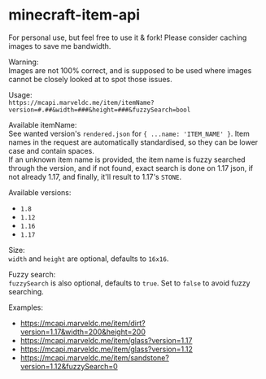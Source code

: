 # minecraft-item-api  
  
For personal use, but feel free to use it & fork! Please consider caching images to save me bandwidth.  
  
Warning:  
Images are not 100% correct, and is supposed to be used where images cannot be closely looked at to spot those issues.  
  
Usage:  
`https://mcapi.marveldc.me/item/itemName?version=#.##&width=###&height=###&fuzzySearch=bool`  
  
Available itemName:  
See wanted version's `rendered.json` for `{ ...name: 'ITEM_NAME' }`. Item names in the request are automatically standardised, so they can be lower case and contain spaces.  
If an unknown item name is provided, the item name is fuzzy searched through the version, and if not found, exact search is done on 1.17 json, if not already 1.17, and finally, it'll result to 1.17's `STONE`.  
  
Available versions:  
- `1.8`  
- `1.12`  
- `1.16`  
- `1.17`  
  
Size:  
`width` and `height` are optional, defaults to `16x16`.  
  
Fuzzy search:  
`fuzzySearch` is also optional, defaults to `true`. Set to `false` to avoid fuzzy searching.  
  
Examples:
- https://mcapi.marveldc.me/item/dirt?version=1.17&width=200&height=200
- https://mcapi.marveldc.me/item/glass?version=1.17
- https://mcapi.marveldc.me/item/glass?version=1.12
- https://mcapi.marveldc.me/item/sandstone?version=1.12&fuzzySearch=0